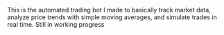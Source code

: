 This is the automated trading bot I made to basically track market data, analyze price trends with simple moving averages, and simulate trades in real time.
Still in working progress

